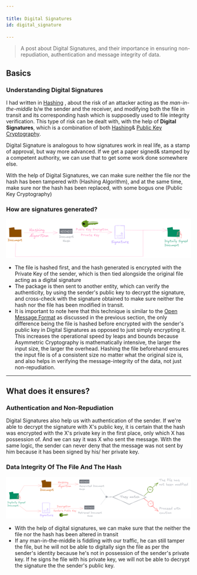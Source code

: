 ```yaml
---

title: Digital Signatures
id: digital_signature

---
```


>A post about Digital Signatures, and their importance in ensuring non-repudiation, authentication and message integrity of data.

## Basics

### Understanding Digital Signatures

I had written in [Hashing](../cryptosystems/hashing) , about the risk of an attacker acting as the *man-in-the-middle* b/w the sender and the receiver, and modifying both the file in transit and its corresponding hash which is supposedly used to file integrity verification. This type of risk can be dealt with, with the help of **Digital Signatures**, which is a combination of both [Hashing](../cryptosystems/hashing#message-integrity)& [Public Key Cryptography](../cryptosystems/asymmetric#as-a-secure-channel-for-transmission).

Digital Signature is analogous to how signatures work in real life, as a stamp of approval, but way more advanced. If we get a paper signed& stamped by a competent authority, we can use that to get some work done somewhere else.

With the help of Digital Signatures, we can make sure neither the file nor the hash has been tampered with (Hashing Algorithm), and at the same time, make sure nor the hash has been replaced, with some bogus one (Public Key Cryptography)

### How are signatures generated?

![The generation of a Digital Signature](/img/docs/crypto/applications/digital_signature.png)
- The file is hashed first, and the hash generated is encrypted with the Private Key of the sender, which is then tied alongside the original file acting as a digital signature
- The package is then sent to another entity, which can verify the authenticity, by using the sender's public key to decrypt the signature, and cross-check with the signature obtained to make sure neither the hash nor the file has been modified in transit.
- It is important to note here that this technique is similar to the [Open Message Format](../cryptosystems/asymmetric#open-message-format) as discussed in the previous section, the only difference being the file is hashed before encrypted with the sender's public key in Digital Signatures as opposed to just simply encrypting it. This increases the operational speed by leaps and bounds because Asymmetric Cryptography is mathematically intensive, the larger the input size, the larger the overhead. Hashing the file beforehand ensures the input file is of a consistent size no matter what the original size is, and also helps in verifying the message-integrity of the data, not just non-repudiation.

---

## What does it ensures?

###  Authentication and Non-Repudiation

Digital Signatures also help us with authentication of the sender. If we're able to decrypt the signature with X's public key, it is certain that the hash was encrypted with the X's private key in the first place, only which X has possession of. And we can say it was X who sent the message. With the same logic, the sender can never deny that the message was not sent by him because it has been signed by his/ her private key.

### Data Integrity Of The File And The Hash

![How is data integrity ensured?](/img/docs/crypto/applications/integrity.png)

- With the help of digital signatures, we can make sure that the neither the file nor the hash has been altered in transit
- If any man-in-the-middle is fiddling with our traffic, he can still tamper the file, but he will not be able to digitally sign the file as per the sender's identity because he's not in possession of the sender's private key. If he signs he file with his private key, we will not be able to decrypt the signature the the sender's public key.

